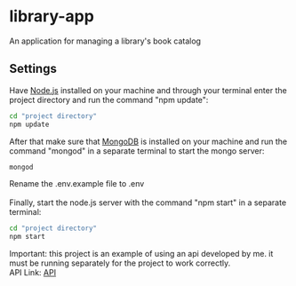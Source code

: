 # library-app
An application for managing a library's book catalog

## Settings
Have [Node.js](https://nodejs.org/pt-br/) installed on your machine and through your terminal enter the project directory and run the command "npm update":
```sh
cd "project directory"
npm update
```
After that make sure that [MongoDB](https://www.mongodb.com/) is installed on your machine and run the command "mongod" in a separate terminal to start the mongo server:
```sh
mongod
```
Rename the .env.example file to .env<br><br>
Finally, start the node.js server with the command "npm start" in a separate terminal:
```sh
cd "project directory"
npm start
```
Important: this project is an example of using an api developed by me. it must be running separately for the project to work correctly.
<br>
API Link: [API](https://github.com/Ryan-Menezes/library-api)
